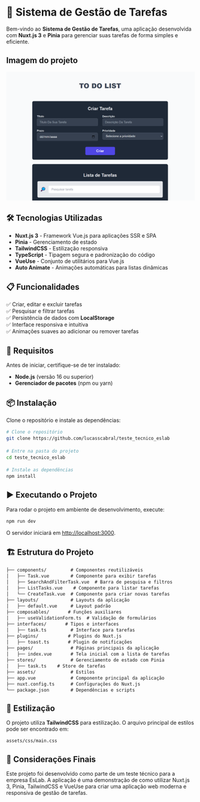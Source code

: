 # 📌 Sistema de Gestão de Tarefas

Bem-vindo ao **Sistema de Gestão de Tarefas**, uma aplicação desenvolvida com **Nuxt.js 3** e **Pinia** para gerenciar suas tarefas de forma simples e eficiente.

## Imagem do projeto

![alt text](./assets/image/image_project.png)

## 🛠 Tecnologias Utilizadas

- **Nuxt.js 3** - Framework Vue.js para aplicações SSR e SPA
- **Pinia** - Gerenciamento de estado
- **TailwindCSS** - Estilização responsiva
- **TypeScript** - Tipagem segura e padronização do código
- **VueUse** - Conjunto de utilitários para Vue.js
- **Auto Animate** - Animações automáticas para listas dinâmicas

## 📋 Funcionalidades

✅ Criar, editar e excluir tarefas  
✅ Pesquisar e filtrar tarefas  
✅ Persistência de dados com **LocalStorage**  
✅ Interface responsiva e intuitiva  
✅ Animações suaves ao adicionar ou remover tarefas

## 🚀 Requisitos

Antes de iniciar, certifique-se de ter instalado:

- **Node.js** (versão 16 ou superior)
- **Gerenciador de pacotes** (npm ou yarn)

## 📦 Instalação

Clone o repositório e instale as dependências:

```bash
# Clone o repositório
git clone https://github.com/lucasscabral/teste_tecnico_eslab

# Entre na pasta do projeto
cd teste_tecnico_eslab

# Instale as dependências
npm install
```

## ▶️ Executando o Projeto

Para rodar o projeto em ambiente de desenvolvimento, execute:

```bash
npm run dev
```

O servidor iniciará em [http://localhost:3000](http://localhost:3000).

## 🏗 Estrutura do Projeto

```
├── components/         # Componentes reutilizáveis
│   ├── Task.vue        # Componente para exibir tarefas
│   ├── SearchAndFilterTask.vue  # Barra de pesquisa e filtros
│   ├── ListTasks.vue    # Componente para listar tarefas
│   └── CreateTask.vue  # Componente para criar novas tarefas
├── layouts/            # Layouts da aplicação
│   ├── default.vue     # Layout padrão
├── composables/       # Funções auxiliares
│   ├── useValidationForm.ts  # Validação de formulários
├── interfaces/       # Tipos e interfaces
│   ├── task.ts         # Interface para tarefas
├── plugins/           # Plugins do Nuxt.js
│   ├── toast.ts       # Plugin de notificações
├── pages/              # Páginas principais da aplicação
│   ├── index.vue       # Tela inicial com a lista de tarefas
├── stores/             # Gerenciamento de estado com Pinia
│   ├── task.ts    # Store de tarefas
├── assets/             # Estilos
├── app.vue             # Componente principal da aplicação
├── nuxt.config.ts      # Configurações do Nuxt.js
└── package.json        # Dependências e scripts
```

## 🎨 Estilização

O projeto utiliza **TailwindCSS** para estilização. O arquivo principal de estilos pode ser encontrado em:

```
assets/css/main.css
```

## 📝 Considerações Finais

Este projeto foi desenvolvido como parte de um teste técnico para a empresa EsLab. A aplicação é uma demonstração de como utilizar Nuxt.js 3, Pinia, TailwindCSS e VueUse para criar uma aplicação web moderna e responsiva de gestão de tarefas.
